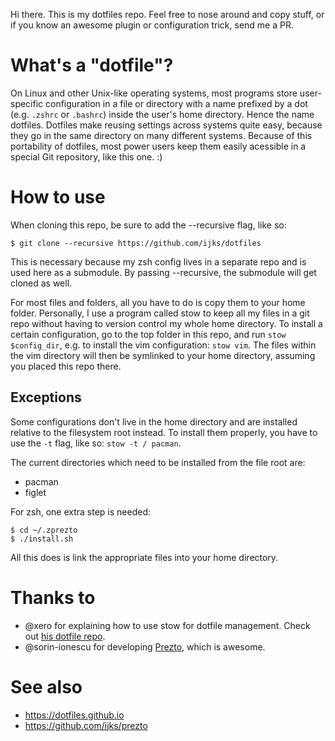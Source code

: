 Hi there. This is my dotfiles repo. Feel free to nose around and copy stuff, or if you know an awesome plugin or configuration trick, send me a PR.

# What's a "dotfile"?
On Linux and other Unix-like operating systems, most programs store user-specific configuration in a file or directory with a name prefixed by a dot (e.g. `.zshrc` or `.bashrc`) inside the user's home directory. Hence the name dotfiles. Dotfiles make reusing settings across systems quite easy, because they go in the same directory on many different systems. Because of this portability of dotfiles, most power users keep them easily acessible in a special Git repository, like this one. :)

# How to use
When cloning this repo, be sure to add the --recursive flag, like so:

```ShellSession
$ git clone --recursive https://github.com/ijks/dotfiles
```

This is necessary because my zsh config lives in a separate repo and is used here as a submodule. By passing --recursive, the submodule will get cloned as well.

For most files and folders, all you have to do is copy them to your home folder. Personally, I use a program called stow to keep all my files in a git repo without having to version control my whole home directory. To install a certain configuration, go to the top folder in this repo, and run `stow $config_dir`, e.g. to install the vim configuration: `stow vim`. The files within the vim directory will then be symlinked to your home directory, assuming you placed this repo there.

## Exceptions
Some configurations don't live in the home directory and are installed relative to the filesystem root instead. To install them properly, you have to use the `-t` flag, like so: `stow -t / pacman`.

The current directories which need to be installed from the file root are:
  * pacman
  * figlet

For zsh, one extra step is needed:

```ShellSession
$ cd ~/.zprezto
$ ./install.sh
```

All this does is link the appropriate files into your home directory.

# Thanks to
  * @xero for explaining how to use stow for dotfile management. Check out [his dotfile repo](https://github.com/xero/dotfiles).
  * @sorin-ionescu for developing [Prezto](https://github.com/sorin-ionescu/prezto), which is awesome.

# See also
  * https://dotfiles.github.io
  * https://github.com/ijks/prezto
